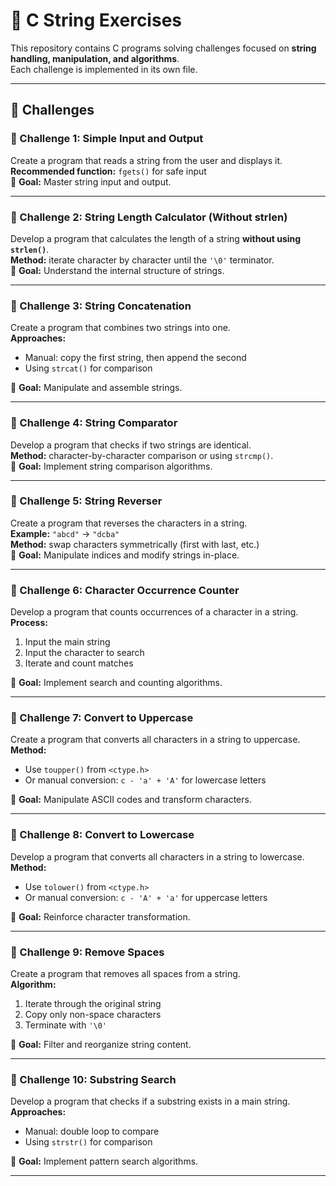 # 📘 C String Exercises

This repository contains C programs solving challenges focused on **string handling, manipulation, and algorithms**.  
Each challenge is implemented in its own file.

---

## 📑 Challenges

### 🔹 Challenge 1: Simple Input and Output

Create a program that reads a string from the user and displays it.  
**Recommended function:** `fgets()` for safe input  
🎯 **Goal:** Master string input and output.

---

### 🔹 Challenge 2: String Length Calculator (Without strlen)

Develop a program that calculates the length of a string **without using `strlen()`**.  
**Method:** iterate character by character until the `'\0'` terminator.  
🎯 **Goal:** Understand the internal structure of strings.

---

### 🔹 Challenge 3: String Concatenation

Create a program that combines two strings into one.  
**Approaches:**  
- Manual: copy the first string, then append the second  
- Using `strcat()` for comparison  

🎯 **Goal:** Manipulate and assemble strings.

---

### 🔹 Challenge 4: String Comparator

Develop a program that checks if two strings are identical.  
**Method:** character-by-character comparison or using `strcmp()`.  
🎯 **Goal:** Implement string comparison algorithms.

---

### 🔹 Challenge 5: String Reverser

Create a program that reverses the characters in a string.  
**Example:** `"abcd"` → `"dcba"`  
**Method:** swap characters symmetrically (first with last, etc.)  
🎯 **Goal:** Manipulate indices and modify strings in-place.

---

### 🔹 Challenge 6: Character Occurrence Counter

Develop a program that counts occurrences of a character in a string.  
**Process:**  
1. Input the main string  
2. Input the character to search  
3. Iterate and count matches  

🎯 **Goal:** Implement search and counting algorithms.

---

### 🔹 Challenge 7: Convert to Uppercase

Create a program that converts all characters in a string to uppercase.  
**Method:**  
- Use `toupper()` from `<ctype.h>`  
- Or manual conversion: `c - 'a' + 'A'` for lowercase letters  

🎯 **Goal:** Manipulate ASCII codes and transform characters.

---

### 🔹 Challenge 8: Convert to Lowercase

Develop a program that converts all characters in a string to lowercase.  
**Method:**  
- Use `tolower()` from `<ctype.h>`  
- Or manual conversion: `c - 'A' + 'a'` for uppercase letters  

🎯 **Goal:** Reinforce character transformation.

---

### 🔹 Challenge 9: Remove Spaces

Create a program that removes all spaces from a string.  
**Algorithm:**  
1. Iterate through the original string  
2. Copy only non-space characters  
3. Terminate with `'\0'`  

🎯 **Goal:** Filter and reorganize string content.

---

### 🔹 Challenge 10: Substring Search

Develop a program that checks if a substring exists in a main string.  
**Approaches:**  
- Manual: double loop to compare  
- Using `strstr()` for comparison  

🎯 **Goal:** Implement pattern search algorithms.

---
